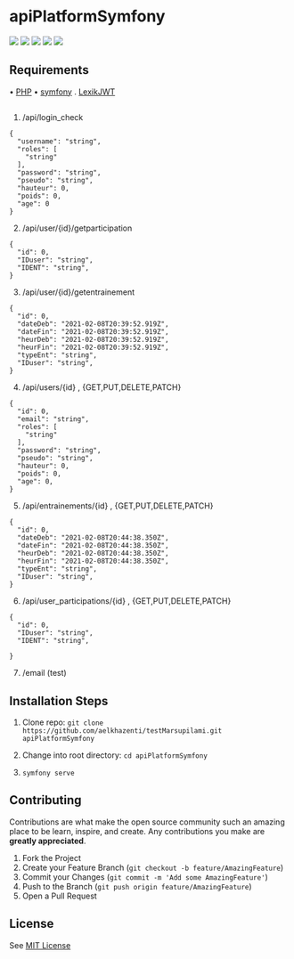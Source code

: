 # apiPlatformSymfony

![](https://img.shields.io/badge/license-MIT-purple)
![](https://img.shields.io/badge/version-1.0.0-success)
![](https://img.shields.io/badge/PHP-7.3.24-red)
![](https://img.shields.io/badge/symfony-5.2.3-blue)
![](https://img.shields.io/badge/LexikJWT-2.10.6-yellow)


## Requirements

• [PHP](https://www.php.net/downloads)
• [symfony](https://symfony.com/)
. [LexikJWT](https://github.com/lexik/LexikJWTAuthenticationBundle)

##

1. /api/login_check
```shell
{
  "username": "string",
  "roles": [
    "string"
  ],
  "password": "string",
  "pseudo": "string",
  "hauteur": 0,
  "poids": 0,
  "age": 0
}
```
2. /api/user/{id}/getparticipation
```shell
{
  "id": 0,
  "IDuser": "string",
  "IDENT": "string",
}
```
3. /api/user/{id}/getentrainement
```shell
{
  "id": 0,
  "dateDeb": "2021-02-08T20:39:52.919Z",
  "dateFin": "2021-02-08T20:39:52.919Z",
  "heurDeb": "2021-02-08T20:39:52.919Z",
  "heurFin": "2021-02-08T20:39:52.919Z",
  "typeEnt": "string",
  "IDuser": "string",
}
```
4. /api/users/{id} , {GET,PUT,DELETE,PATCH}
```shell
{
  "id": 0,
  "email": "string",
  "roles": [
    "string"
  ],
  "password": "string",
  "pseudo": "string",
  "hauteur": 0,
  "poids": 0,
  "age": 0,
}
```
5. /api/entrainements/{id} , {GET,PUT,DELETE,PATCH}
```shell
{
  "id": 0,
  "dateDeb": "2021-02-08T20:44:38.350Z",
  "dateFin": "2021-02-08T20:44:38.350Z",
  "heurDeb": "2021-02-08T20:44:38.350Z",
  "heurFin": "2021-02-08T20:44:38.350Z",
  "typeEnt": "string",
  "IDuser": "string",
}
```
6. /api/user_participations/{id} , {GET,PUT,DELETE,PATCH}
```shell
{
  "id": 0,
  "IDuser": "string",
  "IDENT": "string",
  
}
```
7. /email (test)


## Installation Steps

1. Clone repo: `git clone https://github.com/aelkhazenti/testMarsupilami.git apiPlatformSymfony`

2. Change into root directory: `cd apiPlatformSymfony`

3. `symfony serve`



## Contributing

Contributions are what make the open source community such an amazing place to be learn, inspire, and create. Any contributions you make are **greatly appreciated**.

1. Fork the Project
2. Create your Feature Branch (`git checkout -b feature/AmazingFeature`)
3. Commit your Changes (`git commit -m 'Add some AmazingFeature'`)
4. Push to the Branch (`git push origin feature/AmazingFeature`)
5. Open a Pull Request

## License
See [MIT License](https://choosealicense.com/licenses/mit/)

